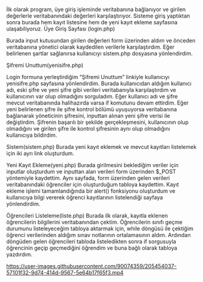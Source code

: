 İlk olarak program, üye giriş işleminde veritabanına bağlanıyor ve girilen değerlerle veritabanındaki değerleri karşılaştırıyor. Sisteme giriş yaptıktan sonra burada hem kayıt listesine hem de yeni kayıt ekleme sayfasına ulaşabiliyoruz.
Üye Giriş Sayfası (login.php)

Burada input kutusundan girilen değerleri form üzerinden aldım ve önceden veritabanına yönetici olarak kaydedilen verilerle karşılaştırdım. Eğer belirlenen şartlar sağlanırsa kullanıcıyı sistem.php dosyasına yönlendirdim.

Şifremi Unuttum(yenisifre.php)

Login formuna yerleştirdiğim “Şifremi Unuttum” linkiyle kullanıcıyı yenisifre.php sayfasına yönlendirdim. Burada kullanıcıdan aldığım kullanıcı adı, eski şifre ve yeni şifre gibi verileri veritabanıyla karşılaştırdım ve kullanıcının var olup olmadığını sorguladım. Eğer kullanıcı adı ve şifre mevcut veritabanında halihazırda varsa if komutunu devam ettirdim. Eğer yeni belirlenen şifre ile şifre kontrol bölümü uyuşuyorsa veritabanına bağlanarak yöneticinin şifresini, inputtan alınan yeni şifre verisi ile değiştirdim. Şifrenin başarılı bir şekilde gerçekleşmesini, kullanıcının olup olmadığını ve girilen şifre ile kontrol şifresinin aynı olup olmadığını kullanıcıya bildirdim.

Sistem(sistem.php)
Burada yeni kayıt eklemek ve mevcut kayıtları listelemek için iki ayrı link oluşturdum.

Yeni Kayıt Ekleme(yeni.php)
Burada girilmesini beklediğim veriler için inputlar oluşturdum ve inputtan alan verileri form üzerinden $_POST yöntemiyle kaydettim. Aynı sayfada, form üzerinden gelen verileri veritabanındaki öğrenciler için oluşturduğum tabloya kaydettim. Kayıt ekleme işlemi tamamlandığında bir alert() fonksiyonu oluşturdum ve kullanıcıya bilgi vererek öğrenci kayıtlarının listelendiği sayfaya yönlendirdim.

Öğrencileri Listeleme(liste.php)
Burada ilk olarak, kayıtla eklenen öğrencilerin bilgilerini veritabanından çektim. Öğrencilerin sınıfı geçme durumunu listeleyeceğim tabloya aktarmak için, while döngüsü ile çektiğim öğrenci verilerinden aldığım sınav notlarının ortalamasının aldım. Ardından döngüden gelen öğrencileri tabloda listeledikten sonra if sorgusuyla öğrencinin geçip geçmediğini öğrendim ve buna bağlı olarak tabloya yazdırdım.



https://user-images.githubusercontent.com/90074359/205454037-57101f32-9d74-414d-9567-5e64b17f65f3.mp4

